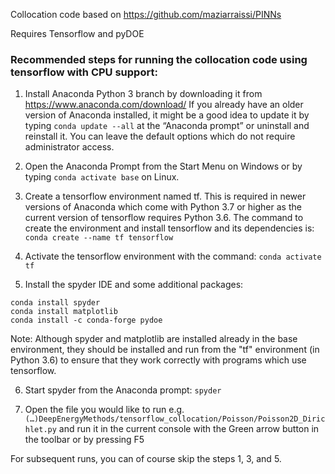 Collocation code based on https://github.com/maziarraissi/PINNs 

Requires Tensorflow and pyDOE

### Recommended steps for running the collocation code using tensorflow with CPU support:

1.	Install Anaconda Python 3 branch by downloading it from https://www.anaconda.com/download/
If you already have an older version of Anaconda installed, it might be a good idea to update it by typing `conda update --all` at the “Anaconda prompt” or uninstall and reinstall it. You can leave the default options which do not require administrator access.

2.	Open the Anaconda Prompt from the Start Menu on Windows or by typing `conda activate base` on Linux.

3.	Create a tensorflow environment named tf. This is required in newer versions of Anaconda which come with Python 3.7 or higher as the current version of tensorflow requires Python 3.6. The command to create the environment and install tensorflow and its dependencies is:
`conda create --name tf tensorflow`

4.	Activate the tensorflow environment with the command:
`conda activate tf`

5.	Install the spyder IDE and some additional packages:
```
conda install spyder
conda install matplotlib
conda install -c conda-forge pydoe
```
Note: Although spyder and matplotlib are installed already in the base environment, they should be installed and run from the "tf" environment (in Python 3.6) to ensure that they work correctly with programs which use tensorflow.

6.	Start spyder from the Anaconda prompt:
`spyder`

7.	Open the file you would like to run e.g. `(…)DeepEnergyMethods/tensorflow_collocation/Poisson/Poisson2D_Dirichlet.py` and run it in the current console with the Green arrow button in the toolbar or by pressing F5

For subsequent runs, you can of course skip the steps 1, 3, and 5. 
